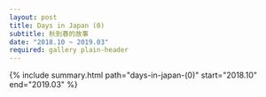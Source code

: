 ```yaml
---
layout: post
title: Days in Japan (0)
subtitle: 秋到春的故事
date: "2018.10 ~ 2019.03"
required: gallery plain-header
---
```


{% include summary.html path="days-in-japan-(0)" start="2018.10" end="2019.03" %}
